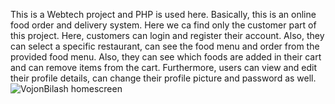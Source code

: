 This is a Webtech project and PHP is used here. Basically, this is an online food order and delivery system. Here we ca find only the customer part of this project. Here, customers can login and register their account. Also, they can select a specific restaurant, can see the food menu and order from the provided food menu. Also, they can see which foods are added in their cart and can remove items from the cart. Furthermore, users can view and edit their profile details, can change their profile picture and password as well. 
![VojonBilash homescreen](https://github.com/Alinur1/VhojonBilash/assets/87419413/9ca7df17-f686-47c8-8197-976b39b75dd4)
